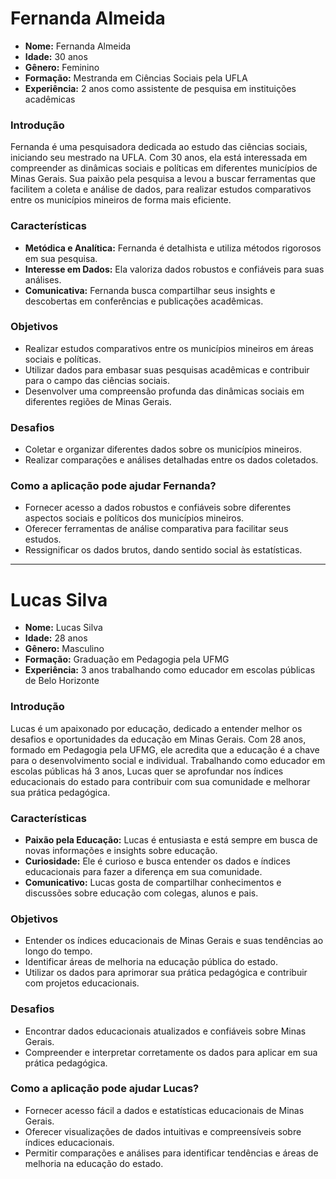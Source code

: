 # Fernanda Almeida

- **Nome:** Fernanda Almeida
- **Idade:** 30 anos
- **Gênero:** Feminino
- **Formação:** Mestranda em Ciências Sociais pela UFLA
- **Experiência:** 2 anos como assistente de pesquisa em instituições acadêmicas

### Introdução

Fernanda é uma pesquisadora dedicada ao estudo das ciências sociais, iniciando seu mestrado na UFLA. Com 30 anos, ela está interessada em compreender as dinâmicas sociais e políticas em diferentes municípios de Minas Gerais. Sua paixão pela pesquisa a levou a buscar ferramentas que facilitem a coleta e análise de dados, para realizar estudos comparativos entre os municípios mineiros de forma mais eficiente.

### Características

- **Metódica e Analítica:** Fernanda é detalhista e utiliza métodos rigorosos em sua pesquisa.
- **Interesse em Dados:** Ela valoriza dados robustos e confiáveis para suas análises.
- **Comunicativa:** Fernanda busca compartilhar seus insights e descobertas em conferências e publicações acadêmicas.

### Objetivos

- Realizar estudos comparativos entre os municípios mineiros em áreas sociais e políticas.
- Utilizar dados para embasar suas pesquisas acadêmicas e contribuir para o campo das ciências sociais.
- Desenvolver uma compreensão profunda das dinâmicas sociais em diferentes regiões de Minas Gerais.

### Desafios

- Coletar e organizar diferentes dados sobre os municípios mineiros.
- Realizar comparações e análises detalhadas entre os dados coletados.

### Como a aplicação pode ajudar Fernanda?

- Fornecer acesso a dados robustos e confiáveis sobre diferentes aspectos sociais e políticos dos municípios mineiros.
- Oferecer ferramentas de análise comparativa para facilitar seus estudos.
- Ressignificar os dados brutos, dando sentido social às estatísticas.

---

# Lucas Silva

- **Nome:** Lucas Silva
- **Idade:** 28 anos
- **Gênero:** Masculino
- **Formação:** Graduação em Pedagogia pela UFMG
- **Experiência:** 3 anos trabalhando como educador em escolas públicas de Belo Horizonte

### Introdução

Lucas é um apaixonado por educação, dedicado a entender melhor os desafios e oportunidades da educação em Minas Gerais. Com 28 anos, formado em Pedagogia pela UFMG, ele acredita que a educação é a chave para o desenvolvimento social e individual. Trabalhando como educador em escolas públicas há 3 anos, Lucas quer se aprofundar nos índices educacionais do estado para contribuir com sua comunidade e melhorar sua prática pedagógica.

### Características

- **Paixão pela Educação:** Lucas é entusiasta e está sempre em busca de novas informações e insights sobre educação.
- **Curiosidade:** Ele é curioso e busca entender os dados e índices educacionais para fazer a diferença em sua comunidade.
- **Comunicativo:** Lucas gosta de compartilhar conhecimentos e discussões sobre educação com colegas, alunos e pais.

### Objetivos

- Entender os índices educacionais de Minas Gerais e suas tendências ao longo do tempo.
- Identificar áreas de melhoria na educação pública do estado.
- Utilizar os dados para aprimorar sua prática pedagógica e contribuir com projetos educacionais.

### Desafios

- Encontrar dados educacionais atualizados e confiáveis sobre Minas Gerais.
- Compreender e interpretar corretamente os dados para aplicar em sua prática pedagógica.

### Como a aplicação pode ajudar Lucas?

- Fornecer acesso fácil a dados e estatísticas educacionais de Minas Gerais.
- Oferecer visualizações de dados intuitivas e compreensíveis sobre índices educacionais.
- Permitir comparações e análises para identificar tendências e áreas de melhoria na educação do estado.

<p>&nbsp;</p>